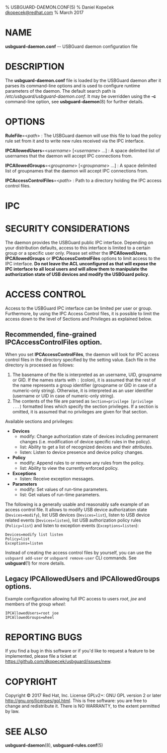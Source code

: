 % USBGUARD-DAEMON.CONF(5)
% Daniel Kopeček <dkopecek@redhat.com>
% March 2017

# NAME

**usbguard-daemon.conf** -- USBGuard daemon configuration file

# DESCRIPTION

The **usbguard-daemon.conf** file is loaded by the USBGuard daemon after it parses its command-line options and is used to configure runtime parameters of the daemon. The default search path is */etc/usbguard/usbguard-daemon.conf*. It may be overridden using the **-c** command-line option, see **usbguard-daemon**(8) for further details.

# OPTIONS

**RuleFile**=<*path*>
:   The USBGuard daemon will use this file to load the policy rule set from it and to write new rules received via the IPC interface.

**IPCAllowedUsers**=<*username*> [<*username*> ...]
:   A space delimited list of usernames that the daemon will accept IPC connections from.

**IPCAllowedGroups**=<*groupname*> [<*groupname*> ...]
:   A space delimited list of groupnames that the daemon will accept IPC connections from.

**IPCAccessControlFiles**=<*path*>
:   Path to a directory holding the IPC access control files.

# IPC

# SECURITY CONSIDERATIONS

The daemon provides the USBGuard public IPC interface. Depending on your distribution defaults, access to this interface is limited to a certain group or a specific user only. Please set either the **IPCAllowedUsers**, **IPCAllowedGroups** or **IPCAccessControlFiles** options to limit access to the IPC interface. **Do not leave the ACL unconfigured as that will expose the IPC interface to all local users and will allow them to manipulate the authorization state of USB devices and modify the USBGuard policy**.

# ACCESS CONTROL

Access to the USBGuard IPC interface can be limited per user or group. Furthermore, by using the IPC Access Control files, it is possible to limit the access down to the level of Sections and Privileges as explained below.

## **Recommended**, fine-grained **IPCAccessControlFiles** option.

When you set **IPCAccessControlFiles**, the daemon will look for IPC access control files in the directory specified by the setting value. Each file in the directory is processed as follows:

 1. The basename of the file is interpreted as an username, UID, groupname or GID. If the names starts with `:` (colon), it is assumed that the rest of the name represents a group identifier (groupname or GID in case of a numeric-only string). Otherwise, it is interpreted as an user identifier (username or UID in case of numeric-only string).
 2. The contents of the file are parsed as `Section=privilege [privilege ...]` formatted lines which specify the section privileges. If a section is omitted, it is assumed that no privileges are given for that section.

Available sections and privileges:

 * **Devices**
   - modify: Change authorization state of devices including permanent changes (i.e. modification of device specific rules in the policy).
   - list: Ability to get a list of recognized devices and their attributes.
   - listen: Listen to device presence and device policy changes.
 * **Policy**
   - modify: Append rules to or remove any rules from the policy.
   - list: Ability to view the currently enforced policy.
 * **Exceptions**
   - listen: Receive exception messages.
 * **Parameters**
   - modify: Set values of run-time parameters.
   - list: Get values of run-time parameters.

The following is a generally usable and reasonably safe example of an access control file. It allows to modify USB device authorization state (`Devices=modify`), list USB devices (`Devices=list`), listen to USB device related events (`Devices=listen`), list USB authorization policy rules (`Policy=list`) and listen to exception events (`Exceptions=listen`):

```
Devices=modify list listen
Policy=list
Exceptions=listen
```

Instead of creating the access control files by yourself, you can use the `usbguard add-user` or `usbguard remove-user` CLI commands. See **usbguard**(1) for more details.

## Legacy **IPCAllowedUsers**  and **IPCAllowedGroups** options.

Example configuration allowing full IPC access to users *root*, *joe* and members of the group *wheel*:

```
IPCAllowedUsers=root joe
IPCAllowedGroups=wheel
```

# REPORTING BUGS

If you find a bug in this software or if you'd like to request a feature to be implemented, please file a ticket at <https://github.com/dkopecek/usbguard/issues/new>.

# COPYRIGHT

Copyright © 2017 Red Hat, Inc.  License GPLv2+: GNU GPL version 2 or later <http://gnu.org/licenses/gpl.html>. This is free software: you are free to change and redistribute it.  There is NO WARRANTY, to the extent permitted by law.

# SEE ALSO

**usbguard-daemon**(8), **usbguard-rules.conf**(5)
